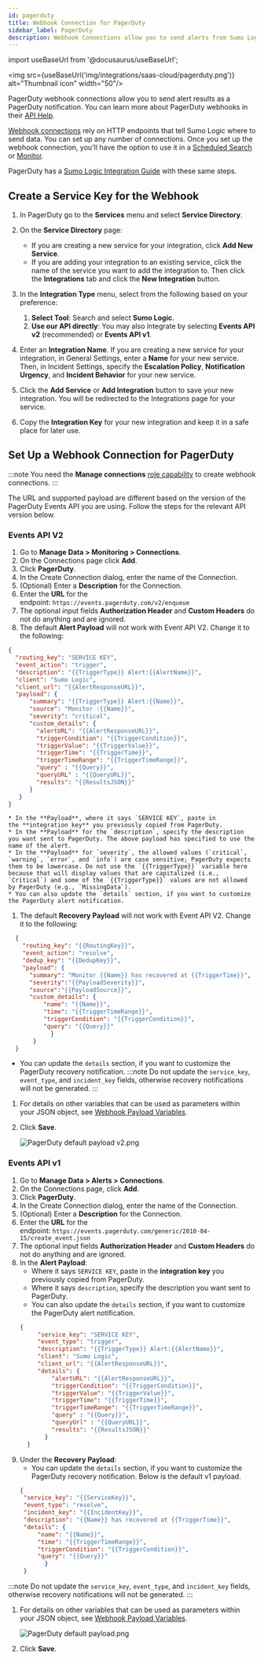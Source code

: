 ```yaml
---
id: pagerduty
title: Webhook Connection for PagerDuty
sidebar_label: PagerDuty
description: Webhook Connections allow you to send alerts from Sumo Logic to PagerDuty.
---
```


import useBaseUrl from '@docusaurus/useBaseUrl';

<img src={useBaseUrl('img/integrations/saas-cloud/pagerduty.png')} alt="Thumbnail icon" width="50"/>

PagerDuty webhook connections allow you to send alert results as a PagerDuty notification. You can learn more about PagerDuty webhooks in
their [API Help](https://v2.developer.pagerduty.com/docs/webhooks-v2-overview).

[Webhook connections](set-up-webhook-connections.md) rely on HTTP endpoints that tell Sumo Logic where to send data. You can set up any number of connections. Once you set up the webhook connection, you'll have the option to use it in a [Scheduled Search](schedule-searches-webhook-connections.md) or [Monitor](/docs/alerts/monitors).

PagerDuty has a [Sumo Logic Integration Guide](https://www.pagerduty.com/docs/guides/sumo-logic-integration-guide/) with these same steps.

## Create a Service Key for the Webhook

1. In PagerDuty go to the **Services** menu and select **Service Directory**.
1. On the **Service Directory** page:

    * If you are creating a new service for your integration, click **Add New Service**.
    * If you are adding your integration to an existing service, click the name of the service you want to add the integration to. Then click the **Integrations** tab and click the **New Integration** button.

1. In the **Integration Type** menu, select from the following based on your preference:

    1. **Select Tool**: Search and select **Sumo Logic**.
    1. **Use our API directly**: You may also integrate by selecting ****Events API v2**** (recommended) or **Events API v1**.

1. Enter an **Integration Name**. If you are creating a new service for your integration, in General Settings, enter a **Name** for your new service. Then, in Incident Settings, specify the **Escalation Policy**, **Notification Urgency**, and **Incident Behavior** for your new service.
1. Click the **Add Service** or **Add Integration** button to save your new integration. You will be redirected to the Integrations page for your service.
1. Copy the **Integration Key** for your new integration and keep it in a safe place for later use.

## Set Up a Webhook Connection for PagerDuty

:::note
You need the **Manage connections** [role capability](/docs/manage/users-roles/roles/role-capabilities.md) to create webhook connections.
:::

The URL and supported payload are different based on the version of the PagerDuty Events API you are using. Follow the steps for the relevant API version below.

### Events API V2

1. Go to **Manage Data \> Monitoring \> Connections**.
1. On the Connections page click **Add**.
1. Click **PagerDuty**.
1. In the Create Connection dialog, enter the name of the Connection.
1. (Optional) Enter a **Description** for the Connection.
1. Enter the **URL** for the endpoint: `https://events.pagerduty.com/v2/enqueue`
1. The optional input fields **Authorization Header** and **Custom Headers** do not do anything and are ignored.
1. The default **Alert Payload** will not work with Event API V2. Change it to the following:
  ```json
  {
    "routing_key": "SERVICE KEY",
    "event_action": "trigger",
    "description": "{{TriggerType}} Alert:{{AlertName}}",
    "client": "Sumo Logic",
    "client_url": "{{AlertResponseURL}}",
    "payload": {
    	"summary": "{{TriggerType}} Alert:{{Name}}",
        "source": "Monitor :{{Name}}",
        "severity": "critical",
        "custom_details": {
          "alertURL": "{{AlertResponseURL}}",
          "triggerCondition": "{{TriggerCondition}}",
          "triggerValue": "{{TriggerValue}}",
          "triggerTime": "{{TriggerTime}}",
          "triggerTimeRange": "{{TriggerTimeRange}}",
          "query" : "{{Query}}",
          "queryURL" : "{{QueryURL}}",
          "results": "{{ResultsJSON}}"
        }
     }
  }
  ```

    * In the **Payload**, where it says `SERVICE KEY`, paste in the **integration key** you previously copied from PagerDuty.
    * In the **Payload** for the `description`, specify the description you want sent to PagerDuty. The above payload has specified to use the name of the alert.
    * In the **Payload** for `severity`, the allowed values (`critical`, `warning`, `error`, and `info`) are case sensitive; PagerDuty expects them to be lowercase. Do not use the `{{TriggerType}}` variable here because that will display values that are capitalized (i.e., `Critical`) and some of the `{{TriggerType}}` values are not allowed by PagerDuty (e.g., `MissingData`).
    * You can also update the `details` section, if you want to customize the PagerDuty alert notification. 
1. The default **Recovery Payload** will not work with Event API V2. Change it to the following:
  ```json
	{
	  "routing_key": "{{RoutingKey}}",
	  "event_action": "resolve",
	  "dedup_key": "{{DedupKey}}",
	  "payload": {
	  	"summary": "Monitor {{Name}} has recovered at {{TriggerTime}}",
		"severity":"{{PayloadSeverity}}",
		"source":"{{PayloadSource}}",
		"custom_details": {
			"name": "{{Name}}",
			"time": "{{TriggerTimeRange}}",
			"triggerCondition": "{{TriggerCondition}}",
			"query": "{{Query}}"
		      }	
	     }
	}

  ```
   * You can update the `details` section, if you want to customize the PagerDuty recovery notification. 
     :::note
     Do not update the `service_key`, `event_type`, and `incident_key` fields, otherwise recovery notifications will not be generated.
     :::

1. For details on other variables that can be used as parameters within your JSON object, see [Webhook Payload Variables](set-up-webhook-connections.md).
1. Click **Save**.

     ![PagerDuty default payload v2.png](/img/connection-and-integration/v2.png)

### Events API v1

1. Go to **Manage Data \> Alerts \> Connections**.
1. On the Connections page, click **Add**.
1. Click **PagerDuty**.
1. In the Create Connection dialog, enter the name of the Connection.
1. (Optional) Enter a **Description** for the Connection.
1. Enter the **URL** for the endpoint: `https://events.pagerduty.com/generic/2010-04-15/create_event.json`
1. The optional input fields **Authorization Header** and **Custom Headers** do not do anything and are ignored.
1. In the **Alert Payload**:
   * Where it says `SERVICE KEY`, paste in the **integration key** you previously copied from PagerDuty.
   * Where it says `description`, specify the description you want sent to PagerDuty. 
   * You can also update the `details` section, if you want to customize the PagerDuty alert notification. 
   ```json
   {
    	"service_key": "SERVICE KEY",
    	"event_type": "trigger",
    	"description": "{{TriggerType}} Alert:{{AlertName}}",
    	"client": "Sumo Logic",
    	"client_url": "{{AlertResponseURL}}",
    	"details": {
        	"alertURL": "{{AlertResponseURL}}",
    	    "triggerCondition": "{{TriggerCondition}}",
        	"triggerValue": "{{TriggerValue}}",
        	"triggerTime": "{{TriggerTime}}",
        	"triggerTimeRange": "{{TriggerTimeRange}}",
	      	"query" : "{{Query}}",
	      	"queryUrl" : "{{QueryURL}}",
	      	"results": "{{ResultsJSON}}"
 	      }
     }
     ```
1. Under the **Recovery Payload**:
   * You can update the `details` section, if you want to customize the PagerDuty recovery notification. Below is the default v1 payload.
   ```json
   {
	"service_key": "{{ServiceKey}}",
	"event_type": "resolve",
	"incident_key": "{{IncidentKey}}",
	"description": "{{Name}} has recovered at {{TriggerTime}}",
	"details": {
		"name": "{{Name}}",
		"time": "{{TriggerTimeRange}}",
		"triggerCondition": "{{TriggerCondition}}",
		"query": "{{Query}}"
	      }
    }
    ```
  :::note
  Do not update the `service_key`, `event_type`, and `incident_key` fields, otherwise recovery notifications will not be generated.
  :::
1. For details on other variables that can be used as parameters within your JSON object, see [Webhook Payload Variables](set-up-webhook-connections.md).

     ![PagerDuty default payload.png](/img/connection-and-integration/PagerDuty-default-payload.png)

1. Click **Save**.
